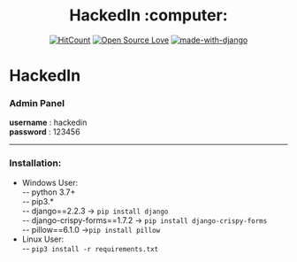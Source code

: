 <div align="center">	
	<h1>HackedIn :computer:</h1>

[![HitCount](http://hits.dwyl.io/darshanc99/HackedIn.svg)](http://hits.dwyl.io/darshanc99/HackedIn)
[![Open Source Love](https://badges.frapsoft.com/os/v1/open-source.png?v=103)](https://github.com/ellerbrock/open-source-badges/)
[![made-with-django](https://img.shields.io/badge/Made%20with-Django-1f425f.svg)](https://www.djangoproject.com/)

</div>


# HackedIn
### Admin Panel
**username** : hackedin<br/>
**password** : 123456


------
### Installation:
- Windows User:<br/>
-- python 3.7+<br/>
-- pip3.*<br/>
-- django==2.2.3 -> ```pip install django```<br/>
-- django-crispy-forms==1.7.2 -> ```pip install django-crispy-forms```<br/>
-- pillow==6.1.0 ->```pip install pillow```<br/>
- Linux User:<br/>
-- ```pip3 install -r requirements.txt```
